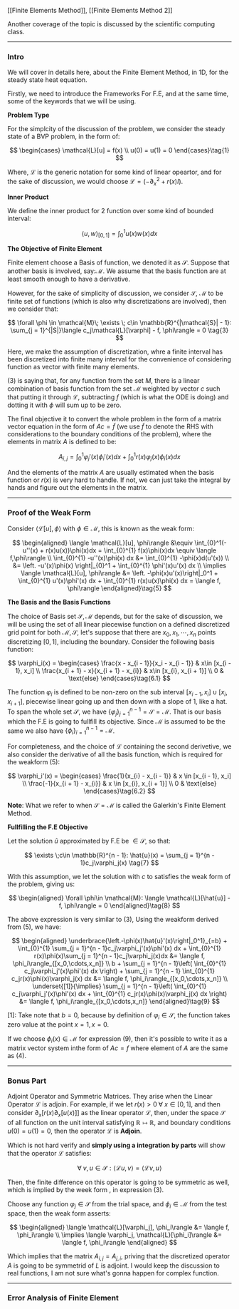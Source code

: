 [[Finite Elements Method]], [[Finite Elements Method 2]] 

Another coverage of the topic is discussed by the scientific computing class. 

---
### **Intro**

We will cover in details here, about the Finite Element Method, in 1D, for the steady state heat equation. 

Firstly, we need to introduce the Frameworks For F.E, and at the same time, some of the keywords that we will be using. 

**Problem Type**

For the simplcity of the discussion of the problem, we consider the steady state of a BVP problem, in the form of: 

$$
\begin{cases}
    \mathcal{L}[u] = f(x)
    \\
    u(0) = u(1) = 0
\end{cases}\tag{1}
$$

Where, $\mathcal{L}$ is the generic notation for some kind of linear opeartor, and for the sake of discussion, we would choose $\mathcal{L} = (-\partial_x^2 + r(x)I)$. 

**Inner Product**

We define the inner product for 2 function over some kind of bounded interval: 

$$
\langle u, w\rangle_{[0, 1]} = \int_{0}^{1} u(x)w(x)dx \tag{2}
$$

**The Objective of Finite Element**

Finite element choose a Basis of function, we denoted it as $\mathcal{S}$. Suppose that another basis is involved, say:$\mathcal{M}$. We assume that the basis function are at least smooth enough to have a derivative. 

However, for the sake of simplicity of discussion, we consider $\mathcal{S}$, $\mathcal{M}$ to be finite set of functions (which is also why discretizations are involved), then we consider that: 

$$
\forall \phi \in \mathcal{M}\; \exists \; c\in \mathbb{R}^{|\mathcal{S}| - 1}: 
\sum_{j = 1}^{|S|}\langle c_j\mathcal{L}[\varphi] - f, \phi\rangle = 0 \tag{3}
$$

Here, we make the assumption of discretization, whre a finite interval has been discretized into finite many interval for the convenience of considering function as vector with finite many elements. 

(3) is saying that, for any function from the set $M$, there is a linear combination of basis function from the set $\mathcal{M}$ weighted by vector $c$ such that putting it through $\mathcal{L}$, subtracting $f$ (which is what the ODE is doing) and dotting it with $\phi$ will sum up to be zero. 

The final objective it to convert the whole problem in the form of a matrix vector equation in the form of $Ac = \tilde{f}$ (we use $\tilde{f}$ to denote the RHS with considerations to the boundary conditions of the problem), where the elements in matrix $A$ is defined to be: 

$$
A_{i, j} = \int_{0}^{1} \varphi_j'(x) \phi_i'(x)dx + \int_{0}^{1} r(x)\varphi_j(x)\phi_i(x)dx \tag{4}
$$

And the elements of the matrix $A$ are usually estimated when the basis function or $r(x)$ is very hard to handle. If not, we can just take the integral by hands and figure out the elements in the matrix. 

---
### **Proof of the Weak Form**

Consider $\langle \mathcal{L}[u], \phi\rangle$ with $\phi \in \mathcal{M}$, this is known as the weak form: 

$$
\begin{aligned}
    \langle \mathcal{L}[u], \phi\rangle 
    &\equiv 
    \int_{0}^1(-u''(x) + r(x)u(x))\phi(x)dx 
    = 
    \int_{0}^{1} f(x)\phi(x)dx \equiv \langle f,\phi\rangle
    \\
    \int_{0}^{1} 
        -u''(x)\phi(x)
    dx &= 
    \int_{0}^{1} -\phi(x)d(u'(x))
    \\
    &= 
    \left. -u'(x)\phi(x) \right|_{0}^1 + \int_{0}^{1} 
        \phi'(x)u'(x)
    dx
    \\
    \implies
    \langle \mathcal{L}[u], \phi\rangle 
    &= 
    \left. -\phi(x)u'(x)\right|_0^1 + 
    \int_{0}^{1} 
        u'(x)\phi'(x)
    dx + \int_{0}^{1} r(x)u(x)\phi(x) dx 
    = \langle f, \phi\rangle
\end{aligned}\tag{5}
$$

**The Basis and the Basis Functions**

The choice of Basis set $\mathcal{S}, \mathcal{M}$ depends, but for the sake of discussion, we will be using the set of all linear piecewise function on a defined discretized grid point for both $\mathcal{M}, \mathcal{S}$, let's suppose that there are $x_0, x_1, \cdots, x_n$ points discretizing $[0, 1]$, including the boundary. Consider the following basis function: 

$$
\varphi_i(x) = 
\begin{cases}
    \frac{x - x_{i - 1}}{x_i - x_{i - 1}} & x\in [x_{i - 1}, x_i]
    \\
    \frac{x_{i + 1} - x}{x_{i + 1} - x_{i}} & x\in [x_{i}, x_{i + 1}]
    \\
    0 & \text{else}
\end{cases}\tag{6.1}
$$

The function $\varphi_i$ is defined to be non-zero on the sub interval $[x_{i - 1}, x_i]\cup [x_i, x_{i + 1}]$, piecewise linear going up and then down with a slope of 1, like a hat. To span the whole set $\mathcal{S}$, we have $\{\varphi_j\}_{j = 1}^{n - 1} = \mathcal{S} = \mathcal{M}$. That is our basis which the F.E is going to fullfill its objective. Since $\mathcal{M}$ is assumed to be the same we also have $\{\phi_i\}_{i = 1}^{n - 1} = \mathcal{M}$. 

For completeness, and the choice of $\mathcal{L}$ containing the second derivetive, we also consider the derivative of all the basis function, which is required for the weakform (5): 

$$
\varphi_i'(x) = \begin{cases}
    \frac{1}{x_{i} - x_{i - 1}} & x \in [x_{i - 1}, x_i]
    \\
    \frac{-1}{x_{i + 1} - x_{i}} & x \in [x_{i}, x_{i + 1}]
    \\
    0 & \text{else}
\end{cases}\tag{6.2}
$$

**Note**: What we refer to when $\mathcal{S} = \mathcal{M}$ is called the Galerkin's Finite Element Method. 

**Fullfilling the F.E Objective**

Let the solution $\hat{u}$ approximated by F.E be $\in \mathcal{S}$, so that: 

$$
\exists \;c\in \mathbb{R}^{n - 1}: \hat{u}(x) = \sum_{j = 1}^{n - 1}c_j\varphi_j(x)
\tag{7}
$$

With this assumption, we let the solution with $c$ to satisfies the weak form of the problem, giving us: 

$$
\begin{aligned}
    \forall \phi\in \mathcal{M}: 
    \langle \mathcal{L}[\hat{u}] - f, \phi\rangle  
    = 
    0
\end{aligned}\tag{8}
$$

The above expression is very similar to (3), Using the weakform derived from (5), we have: 

$$
\begin{aligned}
    \underbrace{\left.-\phi(x)\hat{u}'(x)\right|_0^1}_{=b}
    + 
    \int_{0}^{1} 
        \sum_{j = 1}^{n - 1}c_j\varphi_j'(x)\phi'(x)
    dx + 
    \int_{0}^{1} r(x)\phi(x)\sum_{j = 1}^{n - 1}c_j\varphi_j(x)dx 
    &= 
    \langle f, \phi_i\rangle_{[x_0,\cdots,x_n]}
    \\
    b + 
    \sum_{j = 1}^{n - 1}\left(
        \int_{0}^{1} 
            c_j\varphi_j'(x)\phi'(x)
        dx    
    \right)
    + 
    \sum_{j = 1}^{n - 1}
    \int_{0}^{1} 
        c_jr(x)\phi(x)\varphi_j(x)
    dx &= 
    \langle f, \phi_i\rangle_{[x_0,\cdots,x_n]}
    \\
    \underset{[1]}{\implies}
    \sum_{j = 1}^{n - 1}\left(
         \int_{0}^{1} 
            c_j\varphi_j'(x)\phi'(x)
        dx 
        +    
        \int_{0}^{1} 
        c_jr(x)\phi(x)\varphi_j(x)
        dx
    \right) &= 
    \langle f, \phi_i\rangle_{[x_0,\cdots,x_n]}
\end{aligned}\tag{9}
$$

\[1\]: Take note that $b=0$, because by definition of $\varphi_i\in \mathcal{S}$, the function takes zero value at the point $x = 1, x = 0$. 

If we choose $\phi_i(x)\in \mathcal{M}$ for expression (9), then it's possible to write it as a matrix vector system inthe form of $Ac = f$ where element of $A$ are the same as (4). 

---
### **Bonus Part**

Adjoint Operator and Symmetric Matrices. They arise when the Linear Operator $\mathcal{L}$ is adjoin. For example, if we let $r(x) > 0 \;\forall \; x\in[0, 1]$, and then consider $\partial_x[r(x)\partial_x[u(x)]]$ as the linear operator $\mathcal{L}$, then, under the space $\mathcal{S}$ of all function on the unit interval satisfying $\mathbb{R}\mapsto\mathbb{R}$, and boundary conditions $u(0) = u(1) = 0$, then the operator $\mathcal{L}$ is **Adjoin**. 

Which is not hard verify and **simply using a integration by parts** will show that the operator $\mathcal{L}$ satisfies: 

$$
\forall\; v, u\in \mathcal{S}: \langle \mathcal{L}u, v\rangle = \langle \mathcal{L}v, u\rangle
$$

Then, the finite difference on this operator is going to be symmetric as well, which is implied by the week form , in expression (3). 

Choose any function $\varphi_j \in \mathcal{S}$ from the trial space, and $\phi_i\in\mathcal{M}$ from the test space, then the weak form asserts: 

$$
\begin{aligned}
    \langle \mathcal{L}[\varphi_j], \phi_i\rangle &= \langle f, \phi_i\rangle
    \\
    \implies 
    \langle \varphi_j, \mathcal{L}[\phi_i]\rangle &= 
    \langle f, \phi_i\rangle
\end{aligned}
$$

Which implies that the matrix $A_{i, j} = A_{j, i}$, priving that the discretized operator $A$ is going to be symmetrid of $L$ is adjoint. I would keep the discussion to real functions, I am not sure what's gonna happen for complex function. 


---
### **Error Analysis of Finite Element**




